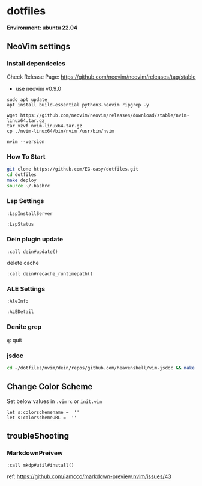 # dotfiles
**Environment: ubuntu 22.04**

## NeoVim settings
### Install dependecies

Check Release Page: https://github.com/neovim/neovim/releases/tag/stable

- use neovim v0.9.0

```
sudo apt update
apt install build-essential python3-neovim ripgrep -y

wget https://github.com/neovim/neovim/releases/download/stable/nvim-linux64.tar.gz
tar xzvf nvim-linux64.tar.gz
cp ./nvim-linux64/bin/nvim /usr/bin/nvim

nvim --version
```

### How To Start

```sh
git clone https://github.com/EG-easy/dotfiles.git
cd dotfiles
make deploy
source ~/.bashrc
```

### Lsp Settings
```vim
:LspInstallServer
```

```vim
:LspStatus
```

### Dein plugin update
```vim
:call dein#update()
```

delete cache
```vim
:call dein#recache_runtimepath()
```

### ALE Settings
```vim
:AleInfo
```

```vim
:ALEDetail
```

### Denite grep

`q`: quit

### jsdoc

```sh
cd ~/dotfiles/nvim/dein/repos/github.com/heavenshell/vim-jsdoc && make clear && make install
```

## Change Color Scheme
Set below values in `.vimrc` or `init.vim`

```vim
let s:colorschemename =  ''
let s:colorschemeURL =  ''
```

## troubleShooting

### MarkdownPreivew
```vim
:call mkdp#util#install()
```
ref: https://github.com/iamcco/markdown-preview.nvim/issues/43

